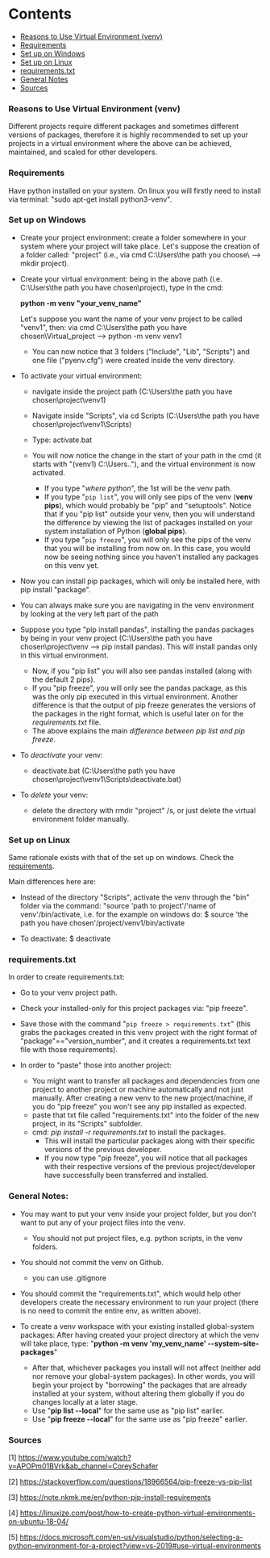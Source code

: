 Contents
=======================

* [Reasons to Use Virtual Environment (venv)](https://github.com/dimi-fn/Various-Data-Science-Scripts/tree/main/Virtual_Env#reasons-to-use-virtual-environment-venv)
* [Requirements](https://github.com/dimi-fn/Various-Data-Science-Scripts/tree/main/Virtual_Env#requirements)
* [Set up on Windows](https://github.com/dimi-fn/Various-Data-Science-Scripts/tree/main/Virtual_Env#set-up-on-windows)
* [Set up on Linux](https://github.com/dimi-fn/Various-Data-Science-Scripts/tree/main/Virtual_Env#set-up-on-linux)
* [requirements.txt](https://github.com/dimi-fn/Various-Data-Science-Scripts/tree/main/Virtual_Env#requirementstxt)
* [General Notes](https://github.com/dimi-fn/Various-Data-Science-Scripts/tree/main/Virtual_Env#general-notes)
* [Sources](https://github.com/dimi-fn/Various-Data-Science-Scripts/tree/main/Virtual_Env#sources)

### Reasons to Use Virtual Environment (venv)

Different projects require different packages and sometimes different versions of packages, therefore it is highly recommended to set up your projects in a virtual environment where the above can be achieved, maintained, and scaled for other developers.

### Requirements

Have python installed on your system. On linux you will firstly need to install via terminal: "sudo apt-get install python3-venv".

### Set up on Windows

- Create your project environment: create a folder somewhere in your system where your project will take place. Let's suppose the creation 
of a folder called: "project" (i.e., via cmd C:\Users\the path you choose\ --> mkdir project).

- Create your virtual environment: being in the above path (i.e. C:\Users\the path you have chosen\project), type in the cmd: 
    
    **python -m venv "your_venv_name"**

    Let's suppose you want the name of your venv project to be called "venv1", then: via cmd C:\Users\the path you have chosen\Virtual_project --> python -m venv venv1
    * You can now notice that 3 folders ("Include", "Lib", "Scripts") and one file ("pyenv.cfg") were created inside the venv directory.

- To activate your virtual environment: 
    * navigate inside the project path (C:\Users\the path you have chosen\project\venv1)
    * Navigate inside "Scripts", via cd Scripts (C:\Users\the path you have chosen\project\venv1\Scripts)
    * Type: activate.bat
    * You will now notice the change in the start of your path in the cmd (it starts with "(venv1) C:\Users\..\"), and the virtual environment is now activated.
        
        * If you type "*where python*", the 1st will be the venv path.
        * If you type "`pip list`", you will only see pips of the venv (**venv pips**), which would probably be "pip" and "setuptools". Notice that if you "pip list" outside your venv, then you will understand the difference by viewing the list of packages installed on your system installation of Python (**global pips**).
        * If you type "`pip freeze`", you will only see the pips of the venv that you will be installing from now on. In this case, you would now be seeing nothing since you haven't installed any packages on this venv yet.

- Now you can install pip packages, which will only be installed here, with pip install "package".

* You can always make sure you are navigating in the venv environment by looking at the very left part of the path

* Suppose you type "pip install pandas", installing the pandas packages by being in your venv project (C:\Users\the path you have chosen\project\venv --> pip install pandas). This will install pandas only in this virtual environment.
    * Now, if you "pip list" you will also see pandas installed (along with the default 2 pips).
    * If you "pip freeze", you will only see the pandas package, as this was the only pip executed in this virtual environment. Another difference is that the output of pip freeze generates the versions of the packages in the right format, which is useful later on for the *requirements.txt* file.
    * The above explains the main *difference between pip list and pip freeze*.

- To *deactivate* your venv:
    * deactivate.bat (C:\Users\the path you have chosen\project\venv1\Scripts\deactivate.bat)

- To *delete* your venv:
    * delete the directory with rmdir "project" /s, or just delete the virtual environment folder manually.

### Set up on Linux

Same rationale exists with that of the set up on windows. Check the [requirements](https://github.com/dimi-fn/Various-Data-Science-Scripts/tree/main/Virtual_Env#requirements).

Main differences here are:
- Instead of the directory "Scripts", activate the venv through the "bin" folder via the command: "source 'path to project'/'name of venv'/bin/activate, i.e. for the example on windows do: $ source 'the path you have chosen'/project/venv1/bin/activate

- To deactivate: $ deactivate

### requirements.txt

In order to create requirements.txt: 

* Go to your venv project path.
* Check your installed-only for this project packages via: "pip freeze".
* Save those with the command "`pip freeze > requirements.txt`" (this grabs the packages created in this venv project
with the right format of "package"=="version_number", and it creates a requirements.txt text file with those requirements).

* In order to "paste" those into another project:

    * You might want to transfer all packages and dependencies from one project to another project or machine automatically and not just manually. After creating a new venv to the new project/machine, if you do "pip freeze" you won't see any pip installed as expected.
	* paste that txt file called "requirements.txt" into the folder of the new project, in its "Scripts" subfolder.
	* cmd: *pip install -r requirements.txt* to install the packages.
		* This will install the particular packages along with their specific versions of the previous developer.
        * If you now type "pip freeze", you will notice that all packages with their respective versions of the previous project/developer have successfully been transferred and installed.

### General Notes:

- You may want to put your venv inside your project folder, but you don't want to put any of your project files into the venv.
    * You should not put project files, e.g. python scripts, in the venv folders.

- You should not commit the venv on Github.
    * you can use .gitignore 

- You should commit the "requirements.txt", which would help other developers create the necessary environment to run your project (there is no need to commit the entire env, as written above).

- To create a venv workspace with your existing installed global-system packages:
After having created your project directory at which the venv will take place, type:
"**python -m venv 'my_venv_name' --system-site-packages**"
    * After that, whichever packages you install will not affect (neither add nor remove your global-system packages). In other words, you will begin your project by "borrowing" the packages that are already installed at your system, without altering them globally if you do changes locally at a later stage.
    * Use "**pip list --local**" for the same use as "pip list" earlier.
    * Use "**pip freeze --local**" for the same use as "pip freeze" earlier.

### Sources

[1] https://www.youtube.com/watch?v=APOPm01BVrk&ab_channel=CoreySchafer

[2] https://stackoverflow.com/questions/18966564/pip-freeze-vs-pip-list

[3] https://note.nkmk.me/en/python-pip-install-requirements

[4] https://linuxize.com/post/how-to-create-python-virtual-environments-on-ubuntu-18-04/

[5] https://docs.microsoft.com/en-us/visualstudio/python/selecting-a-python-environment-for-a-project?view=vs-2019#use-virtual-environments